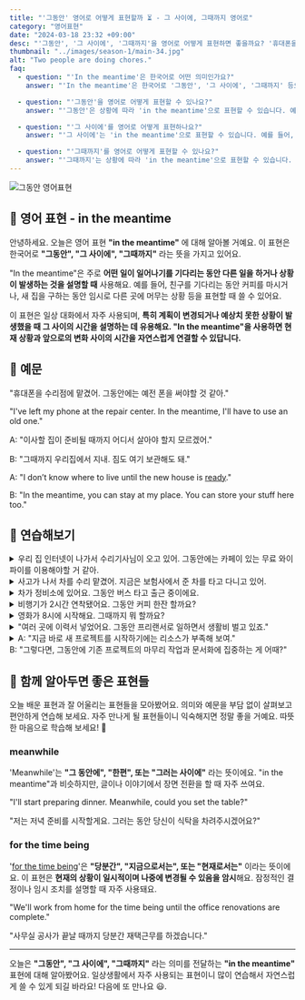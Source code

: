 ```yaml
---
title: "'그동안' 영어로 어떻게 표현할까 ⏳ - 그 사이에, 그때까지 영어로"
category: "영어표현"
date: "2024-03-18 23:32 +09:00"
desc: "'그동안', '그 사이에', '그때까지'을 영어로 어떻게 표현하면 좋을까요? '휴대폰을 수리점에 맡겼어. 그동안에는 예전 폰을 써야할 것 같아.', '그때까지 우리집에서 지내. 짐도 여기 보관해도 돼.' 등을 영어로 표현하는 법을 배워봅시다. 다양한 예문을 통해서 연습하고 본인의 표현으로 만들어 보세요."
thumbnail: "../images/season-1/main-34.jpg"
alt: "Two people are doing chores."
faq:
  - question: "'In the meantime'은 한국어로 어떤 의미인가요?"
    answer: "'In the meantime'은 한국어로 '그동안', '그 사이에', '그때까지' 등으로 번역될 수 있습니다. 어떤 일이 일어나기를 기다리는 동안 다른 일을 하거나 상황이 발생하는 것을 설명할 때 사용합니다."

  - question: "'그동안'을 영어로 어떻게 표현할 수 있나요?"
    answer: "'그동안'은 상황에 따라 'in the meantime'으로 표현할 수 있습니다. 예를 들어, '새 집을 찾는 그동안 친구 집에서 지내고 있어'는 'I'm staying at a friend's house in the meantime while looking for a new place'로 말할 수 있습니다."

  - question: "'그 사이에'를 영어로 어떻게 표현하나요?"
    answer: "'그 사이에'는 'in the meantime'으로 표현할 수 있습니다. 예를 들어, '버스를 기다리는 그 사이에 책을 읽었어'는 'I read a book in the meantime while waiting for the bus'로 말할 수 있습니다."

  - question: "'그때까지'를 영어로 어떻게 표현할 수 있나요?"
    answer: "'그때까지'는 상황에 따라 'in the meantime'으로 표현할 수 있습니다. 예를 들어, '회의가 시작할 때까지 그때까지 커피 한잔 할까요?'는 'Shall we have a coffee in the meantime until the meeting starts?'로 표현할 수 있습니다."
---
```


![그동안 영어표현](../images/season-1/main-34.jpg)

## 🌟 영어 표현 - in the meantime

안녕하세요. 오늘은 영어 표현 **"in the meantime"** 에 대해 알아볼 거예요. 이 표현은 한국어로 **"그동안", "그 사이에", "그때까지"** 라는 뜻을 가지고 있어요.

"In the meantime"은 주로 **어떤 일이 일어나기를 기다리는 동안 다른 일을 하거나 상황이 발생하는 것을 설명할 때** 사용해요. 예를 들어, 친구를 기다리는 동안 커피를 마시거나, 새 집을 구하는 동안 임시로 다른 곳에 머무는 상황 등을 표현할 때 쓸 수 있어요.

이 표현은 일상 대화에서 자주 사용되며, **특히 계획이 변경되거나 예상치 못한 상황이 발생했을 때 그 사이의 시간을 설명하는 데 유용해요. "In the meantime"을 사용하면 현재 상황과 앞으로의 변화 사이의 시간을 자연스럽게 연결할 수 있답니다.**

<script async src="https://pagead2.googlesyndication.com/pagead/js/adsbygoogle.js?client=ca-pub-1465612013356152"
     crossorigin="anonymous"></script>
<!-- engple-horizontal-ad -->

<ins class="adsbygoogle"
     style="display:block"
     data-ad-client="ca-pub-1465612013356152"
     data-ad-slot="2106896038"
     data-ad-format="auto"
     data-full-width-responsive="true"></ins>

<script>
     (adsbygoogle = window.adsbygoogle || []).push({});
</script>

## 📖 예문

"휴대폰을 수리점에 맡겼어. 그동안에는 예전 폰을 써야할 것 같아."

"I've left my phone at the repair center. In the meantime, I'll have to use an old one."

A: "이사할 집이 준비될 때까지 어디서 살아야 할지 모르겠어."

B: "그때까지 우리집에서 지내. 짐도 여기 보관해도 돼."

A: "I don’t know where to live until the new house is [ready](/blog/in-english/325.ready/)."

B: "In the meantime, you can stay at my place. You can store your stuff here too."

## 💬 연습해보기

<details>
  <summary>우리 집 인터넷이 나가서 수리기사님이 오고 있어. 그동안에는 카페이 있는 무료 와이파이를 이용해야할 거 같아.</summary>
  <span>Our home internet is down, and a technician is coming to check it. In the meantime, We’ll have to use the free Wi-Fi at the cafe.</span>
</details>

<details>
  <summary>사고가 나서 차를 수리 맡겼어. 지금은 보험사에서 준 차를 타고 다니고 있어.</summary>
  <span>My car is being repaired due to an accident. In the meantime, I’m driving a courtesy car provided by the insurance company.</span>
</details>

<details>
<summary>차가 정비소에 있어요. 그동안 버스 타고 출근 중이에요.</summary>
<span>My car's at the mechanic's. In the meantime, I'm catching the bus to work.</span>
</details>

<details>
<summary>비행기가 2시간 연착됐어요. 그동안 커피 한잔 할까요?</summary>
<span>Our flight's <a href="/blog/in-english/338.delay/">delayed</a> by two hours. Wanna grab a coffee in the meantime?</span>
</details>

<details>
<summary>영화가 8시에 시작해요. 그때까지 뭐 할까요?</summary>
<span>The movie doesn't start till 8. What should we do in the meantime?</span>
</details>

<details>
<summary>"여러 곳에 이력서 넣었어요. 그동안 프리랜서로 일하면서 생활비 벌고 있죠."</summary>
<span>"I've applied for several jobs. In the meantime, I'm doing some freelance work to <a href="/blog/in-english/084.pay-the-bills/">pay the bills</a>."</span>
</details>

<details>
  <summary>A: "지금 바로 새 프로젝트를 시작하기에는 리소스가 부족해 보여."<br>B: "그렇다면, 그동안에 기존 프로젝트의 마무리 작업과 문서화에 집중하는 게 어때?"</summary>
<span>A: "It looks like we don’t have enough resources to start a new project right now."<br>B: "Then, in the meantime, how about we <a href="/blog/in-english/186.focus-on/">focus on</a> <a href="/blog/in-english/249.wrap-up/">wrapping up</a> and documenting existing projects?"</span>
</details>

## 🤝 함께 알아두면 좋은 표현들

오늘 배운 표현과 잘 어울리는 표현들을 모아봤어요. 의미와 예문을 부담 없이 살펴보고 편안하게 연습해 보세요. 자주 만나게 될 표현들이니 익숙해지면 정말 좋을 거예요. 따뜻한 마음으로 학습해 보세요! 🌼

### meanwhile

'Meanwhile'는 **"그 동안에", "한편", 또는 "그러는 사이에"** 라는 뜻이에요. "in the meantime"과 비슷하지만, 글이나 이야기에서 장면 전환을 할 때 자주 쓰여요.

"I'll start preparing dinner. Meanwhile, could you set the table?"

"저는 저녁 준비를 시작할게요. 그러는 동안 당신이 식탁을 차려주시겠어요?"

### for the time being

'[for the time being](/blog/in-english/211.for-the-time-being/)'은 **"당분간", "지금으로서는", 또는 "현재로서는"** 이라는 뜻이에요. 이 표현은 **현재의 상황이 일시적이며 나중에 변경될 수 있음을 암시**해요. 잠정적인 결정이나 임시 조치를 설명할 때 자주 사용돼요.

"We'll work from home for the time being until the office renovations are complete."

"사무실 공사가 끝날 때까지 당분간 재택근무를 하겠습니다."

---

오늘은 **"그동안", "그 사이에", "그때까지"** 라는 의미를 전달하는 **"in the meantime"** 표현에 대해 알아봤어요. 일상생활에서 자주 사용되는 표현이니 많이 연습해서 자연스럽게 쓸 수 있게 되길 바라요! 다음에 또 만나요 😃.
